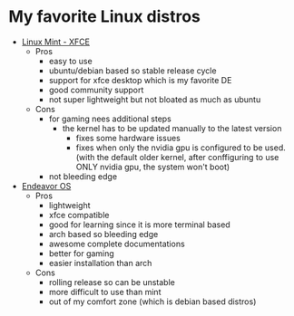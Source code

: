 # My favorite Linux distros
- [Linux Mint - XFCE](https://www.linuxmint.com/edition.php?id=317)
  - Pros
    - easy to use
    - ubuntu/debian based so stable release cycle
    - support for xfce desktop which is my favorite DE
    - good community support
    - not super lightweight but not bloated as much as ubuntu
  - Cons
    - for gaming nees additional steps
      - the kernel has to be updated manually to the latest version
        - fixes some hardware issues
        - fixes when only the nvidia gpu is configured to be used. (with the default older kernel, after conffiguring to use ONLY nvidia gpu, the system won't boot)
    - not bleeding edge 
- [Endeavor OS](https://endeavouros.com/#Download)
  - Pros
  	- lightweight
  	- xfce compatible
  	- good for learning since it is more terminal based 
  	- arch based so bleeding edge
  	- awesome complete documentations
  	- better for gaming
  	- easier installation than arch
  - Cons
    - rolling release so can be unstable
    - more difficult to use than mint
    - out of my comfort zone (which is debian based distros)
